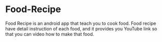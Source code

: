 # Food-Recipe
Food Recipe is an android app that teach you to cook food. Food recipe have detail instruction of each food, and it provides you YouTube link so that you can video
how to make that food.
